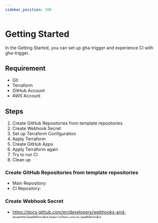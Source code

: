 ```yaml
---
sidebar_position: 100
---
```


# Getting Started

In the Getting Started, you can set up gha-trigger and experience CI with gha-trigger.

## Requirement

- Git
- Terraform
- GitHub Account
- AWS Account

## Steps

1. Create GitHub Repositories from template repositories
1. Create Webhook Secret
1. Set up Terraform Configuration
1. Apply Terraform
1. Create GitHub Apps
1. Apply Terraform again
1. Try to run CI
1. Clean up

### Create GitHub Repositories from template repositories

- Main Repository:
- CI Repository:

### Create Webhook Secret

- https://docs.github.com/en/developers/webhooks-and-events/webhooks/securing-your-webhooks

### Create GitHub Apps

- https://docs.github.com/en/developers/apps/building-github-apps/creating-a-github-app

You have to create three GitHub Apps.

#### 1. GitHub App for receiving webhook and getting data from Main Repository

- Webhook: Active
- Permissions
  - Issues: Read-only
  - Pull requests: Read and write
- Install this App in both Main Repository

#### 2. GitHub App for triggering GitHub Actions Workflow

- Webhook: Inactive
- Permissions
  - Actions: Read and write
- Install this App in CI Repository

#### 3. GitHub App for GitHub Actions Workflow

- Webhook: Inactive
- Permissions
  - Commit statuses: Read and write
  - Contents: Read
- Install this App in both Main Repository and CI Repository
- Register GitHub App ID and Private Key as CI Repository's GitHub Secrets

### Set up Terraform Configuration

```console
$ git clone https://github.com/gha-trigger/gha-trigger
$ cd gha-trigger/terraform
```

[Download a zip file from Release page](https://github.com/gha-trigger/gha-trigger/releases) on this directory.

Create `config.yaml`, `secret.yaml`, and `terraform.tfvars` from templates.

```console
$ cp config.yaml.tmpl config.yaml
$ vi config.yaml

$ cp secret.yaml.tmpl secret.yaml
$ vi secret.yaml

$ cp terraform.tfvars.tmpl terraform.tfvars
$ vi terraform.tfvars
```

### Apply Terraform

Create resources.

```console
$ terraform apply [-refresh=false]
```

`-refresh=false` is useful to make terraform commands fast.

### Try

Create a pull request to source repository to test CI.

## Clean up

```
$ terraform destroy
```

